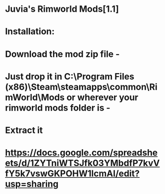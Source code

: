 # Juvia's Rimworld Mods[1.1]

# Installation:
# Download the mod zip file                                                                                       -
# Just drop it in C:\Program Files (x86)\Steam\steamapps\common\RimWorld\Mods or wherever your rimworld mods folder is -
# Extract it



# https://docs.google.com/spreadsheets/d/1ZYTniWTSJfk03YMbdfP7kvVfY5k7vswGKPOHW1lcmAI/edit?usp=sharing
